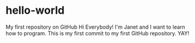 # hello-world
My first repository on GitHub
Hi Everybody!  I'm Janet and I want to learn how to program.  This is my first commit to my first GitHub repository.  YAY!
